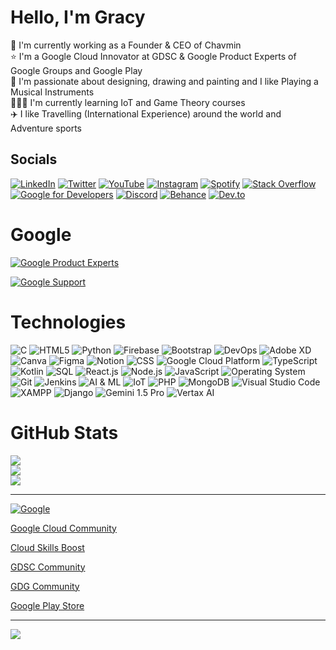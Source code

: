 # Hello, I'm Gracy 

🔷 I'm currently working as a Founder & CEO of Chavmin <br> 
⭐ I'm a Google Cloud Innovator at GDSC & Google Product Experts of Google Groups and Google Play <br>
🎨 I'm passionate about designing, drawing and painting and I like Playing a Musical Instruments <br>
👩🏻‍💻 I'm currently learning IoT and Game Theory courses <br> 
✈️ I like Travelling (International Experience) around the world and Adventure sports

## Socials
 [![LinkedIn](https://img.shields.io/badge/LinkedIn-%230077B5.svg?logo=linkedin&logoColor=white)](https://www.linkedin.com/in/gracy-c-8642281b7?utm_source=share&utm_campaign=share_via&utm_content=profile&utm_medium=android_app)
[![Twitter](https://img.shields.io/badge/Twitter-%231DA1F2.svg?logo=Twitter&logoColor=white)](https://x.com/xingzuophoenix?t=CwG_TDVKI-JulT2DYrdR_Q&s=09)
[![YouTube](https://img.shields.io/badge/YouTube-%23FF0000.svg?logo=YouTube&logoColor=white)](https://youtube.com/@xingzuophoenix?si=R2t23avQ6-oiWfkG)
[![Instagram](https://img.shields.io/badge/Instagram-%23E4405F.svg?logo=Instagram&logoColor=white)](https://www.instagram.com/_butterfly_sonyeo?igsh=dDYxbHcwanR3NjFj)
[![Spotify](https://img.shields.io/badge/Spotify-%231ED760.svg?logo=Spotify&logoColor=white)](https://open.spotify.com/user/31a4uaonmbapotl6jiuq42os3zba?si=la6TdnhOTBG4BgiBE_xzUA)
[![Stack Overflow](https://img.shields.io/badge/Stack%20Overflow-%23FE7A16.svg?logo=Stack%20Overflow&logoColor=white)](https://stackoverflow.com/users/23147890/gracy)
[![Google for Developers](https://img.shields.io/badge/Google%20for%20Developers-%234285F4.svg?logo=Google&logoColor=white)](https://g.dev/xingzuophoenix)
[![Discord](https://img.shields.io/badge/Discord-%237289DA.svg?logo=Discord&logoColor=white)](https://discord.com/xingzuophoenix)
[![Behance](https://img.shields.io/badge/Behance-%23176AFF.svg?logo=Behance&logoColor=white)](https://www.behance.net/gracygracy1)
[![Dev.to](https://img.shields.io/badge/Dev.to-%230A0A0A.svg?logo=Dev.to&logoColor=white)](https://dev.to/rencidenuwang)


# Google 

[![Google Product Experts](https://img.shields.io/badge/Google%20Product%20Experts-%234285F4.svg?logo=Google&logoColor=white)](https://productexperts.withgoogle.com/profile) 

[![Google Support](https://img.shields.io/badge/Google%20Support-%234285F4.svg?logo=Google&logoColor=white)](https://support.google.com/profile/269255865?sjid=16300528771687921621-NC)

# Technologies

![C](https://img.shields.io/badge/c-%2300599C.svg?style=flat&logo=c&logoColor=white) ![HTML5](https://img.shields.io/badge/html5-%23E34F26.svg?style=flat&logo=html5&logoColor=white) ![Python](https://img.shields.io/badge/python-3670A0?style=flat&logo=python&logoColor=ffdd54) ![Firebase](https://img.shields.io/badge/firebase-%23039BE5.svg?style=flat&logo=firebase)
![Bootstrap](https://img.shields.io/badge/bootstrap-%23563D7C.svg?style=flat&logo=bootstrap&logoColor=white) ![DevOps](https://img.shields.io/badge/DevOps-%23468aeb.svg?style=flat)
![Adobe XD](https://img.shields.io/badge/Adobe%20XD-470137?style=flat&logo=Adobe%20XD&logoColor=#FF61F6) ![Canva](https://img.shields.io/badge/Canva-%2300C4CC.svg?style=flat&logo=Canva&logoColor=white) 	![Figma](https://img.shields.io/badge/figma-%23F24E1E.svg?style=flat&logo=figma&logoColor=white) ![Notion](https://img.shields.io/badge/Notion-%23000000.svg?style=flat&logo=notion&logoColor=white) 
![CSS](https://img.shields.io/badge/CSS-%231572B6.svg?style=flat&logo=css3&logoColor=white)
![Google Cloud Platform](https://img.shields.io/badge/Google_Cloud_Platform-%234285F4.svg?style=flat&logo=google-cloud&logoColor=white)
![TypeScript](https://img.shields.io/badge/TypeScript-%23007ACC.svg?style=flat&logo=typescript&logoColor=white)
![Kotlin](https://img.shields.io/badge/Kotlin-%230095D5.svg?style=flat&logo=kotlin&logoColor=white)
![SQL](https://img.shields.io/badge/SQL-%2300f.svg?style=flat&logo=sql&logoColor=white)
![React.js](https://img.shields.io/badge/React.js-%2320232a.svg?style=flat&logo=react&logoColor=%2361DAFB)
![Node.js](https://img.shields.io/badge/Node.js-%2343853D.svg?style=flat&logo=node.js&logoColor=white)
![JavaScript](https://img.shields.io/badge/JavaScript-%23F7DF1E.svg?style=flat&logo=javascript&logoColor=black)
![Operating System](https://img.shields.io/badge/OS-%23000000.svg?style=flat&logo=windows&logoColor=white)
![Git](https://img.shields.io/badge/Git-%23F05032.svg?style=flat&logo=git&logoColor=white)
![Jenkins](https://img.shields.io/badge/Jenkins-%232C5263.svg?style=flat&logo=jenkins&logoColor=white)
![AI & ML](https://img.shields.io/badge/AI_&_ML-%230071D1.svg?style=flat&logo=machine-learning&logoColor=white)
![IoT](https://img.shields.io/badge/IoT-%2300749E.svg?style=flat&logo=internet-of-things&logoColor=white)
![PHP](https://img.shields.io/badge/PHP-%23777BB4.svg?style=flat&logo=php&logoColor=white)
![MongoDB](https://img.shields.io/badge/MongoDB-%234ea94b.svg?style=flat&logo=mongodb&logoColor=white)
![Visual Studio Code](https://img.shields.io/badge/Visual_Studio_Code-%23007ACC.svg?style=flat&logo=visual-studio-code&logoColor=white)
![XAMPP](https://img.shields.io/badge/XAMPP-%23FB7A24.svg?style=flat&logo=xampp&logoColor=white)
![Django](https://img.shields.io/badge/Django-%23092E20.svg?style=flat&logo=django&logoColor=white)
![Gemini 1.5 Pro](https://img.shields.io/badge/Gemini_1.5_Pro-Your_Color_Here?style=flat&logo=Your_Logo_Here&logoColor=white)
![Vertax AI](https://img.shields.io/badge/Vertax_AI-Your_Color_Here?style=flat&logo=Your_Logo_Here&logoColor=white)

# GitHub Stats
![](https://github-readme-stats.vercel.app/api?username=xingzuophoenix&theme=dark&hide_border=false&include_all_commits=true&count_private=false)<br/>
![](https://github-readme-streak-stats.herokuapp.com/?user=xingzuophoenix&theme=dark&hide_border=false)<br/>
![](https://github-readme-stats.vercel.app/api/top-langs/?username=xingzuophoenix&theme=dark&hide_border=false&include_all_commits=true&count_private=false&layout=compact)

---

[![Google](https://www.gstatic.com/images/branding/googlelogo/svg/googlelogo_clr_74x24px.svg)](https://g.dev/xingzuophoenix)  

[Google Cloud Community](https://www.googlecloudcommunity.com/gc/user/viewprofilepage/user-id/513511) 

[Cloud Skills Boost](https://www.cloudskillsboost.google/public_profiles/d890f218-f503-421d-86b8-9abd112ab8fa)

[GDSC Community](https://gdsc.community.dev/u/m4t8z6/#/mytickets)

[GDG Community](https://gdg.community.dev/u/m6pngc/#/about)

[Google Play Store](https://playacademy.exceedlms.com/profiles/gracyunknown7e9abdab)

---
[![](https://visitcount.itsvg.in/api?id=xingzuophoenix&label=Profile%20Views&icon=2&pretty=false)](https://visitcount.itsvg.in)

